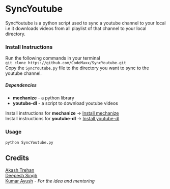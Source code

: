SyncYoutube
============

SyncYoutube is a python script used to sync a youtube channel to your local i.e it downloads videos from all playlist of that channel to your local directory.

### Install Instructions
Run the following commands in your terminal \
`git clone https://github.com/CodeMaxx/SyncYoutube.git` \
Copy the `SyncYoutube.py` file to the directory you want to sync to the youtube channel.
##### Dependencies
* **mechanize** - a python library
* **youtube-dl** - a script to download youtube videos 

Install instructions for **mechanize** -> [Install mechanize](http://wwwsearch.sourceforge.net/mechanize/download.html) \
Install instructions for **youtube-dl** -> [Install youtube-dl](https://github.com/rg3/youtube-dl#user-content-installation)
### Usage
`python SyncYoutube.py`

## Credits
[Akash Trehan](https://github.com/CodeMaxx) \
[Deepesh Singh](https://github.com/deepesh00) \
[Kumar Ayush](https://github.com/cheekujodhpur) - *For the idea and mentoring* 